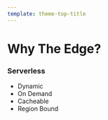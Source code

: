 ```yaml
---
template: theme-top-title
---
```


# Why The Edge?

### Serverless

- Dynamic
- On Demand
- Cacheable
- Region Bound